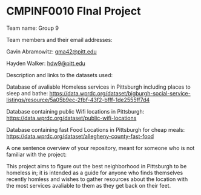 # CMPINF0010 FInal Project

Team name: Group 9

Team members and their email addresses: 

Gavin Abramowitz: gma42@pitt.edu  

Hayden Walker: hdw9@pitt.edu



Description and links to the datasets used:

Database of avaliable Homeless services in Pittsburgh including places to sleep and bathe: https://data.wprdc.org/dataset/bigburgh-social-service-listings/resource/5a05b9ec-2fbf-43f2-bfff-1de2555ff7d4

Database containing public Wifi locations in Pittsburgh: https://data.wprdc.org/dataset/public-wifi-locations

Database containing fast Food Locations in Pittsburgh for cheap meals: https://data.wprdc.org/dataset/allegheny-county-fast-food


A one sentence overview of your repository, meant for someone who is not familiar with the project:

This project aims to figure out the best neighborhood in Pittsburgh to be homeless in; it is intended as a guide for anyone who finds themselves recently homless and wishes to gather resources about the location with the most services avaliable to them as they get back on their feet.
